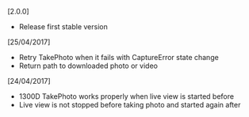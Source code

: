 [2.0.0]
- Release first stable version

[25/04/2017]
- Retry TakePhoto when it fails with CaptureError state change
- Return path to downloaded photo or video

[24/04/2017]
- 1300D TakePhoto works properly when live view is started before
- Live view is not stopped before taking photo and started again after